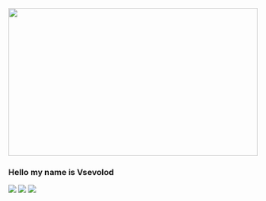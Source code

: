 

<div id="header" align="center">
  <img src="https://media.giphy.com/media/Wn68w7dXYw97ImY1sc/giphy-downsized-large.gif" width="100%" height="300"/>
</div>

### Hello my name is Vsevolod 

<!--![](https://img.shields.io/badge/<WORD_ON_LEFT>-<WORD_ON_RIGHT>-informational?style=flat&logo=<LOGO_NAME>&logoColor=white&color=2bbc8a)-->
![](https://img.shields.io/badge/OS-Linux-informational?style=flat&logo=linux&logoColor=white&color=blueviolet)
![](https://img.shields.io/badge/.-JavaScript-informational?style=flat&logo=javascript&logoColor=white&color=blueviolet)
![](https://img.shields.io/badge/HTML-HTML-informational?style=flat&logo=html5&logoColor=white&color=blueviolet)


<!--
**Vsevolod-IT/Vsevolod-IT** is a ✨ _special_ ✨ repository because its `README.md` (this file) appears on your GitHub profile.

Here are some ideas to get you started:

- 🔭 I’m currently working on ...
- 🌱 I’m currently learning ...
- 👯 I’m looking to collaborate on ...
- 🤔 I’m looking for help with ...
- 💬 Ask me about ...
- 📫 How to reach me: ...
- 😄 Pronouns: ...
- ⚡ Fun fact: ...
-->
